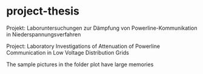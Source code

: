 # project-thesis

Projekt: Laboruntersuchungen zur Dämpfung von Powerline-Kommunikation in Niederspannungsverfahren

Project: Laboratory Investigations of Attenuation of Powerline Communication in Low Voltage Distribution Grids


The sample pictures in the folder plot have large memories 
